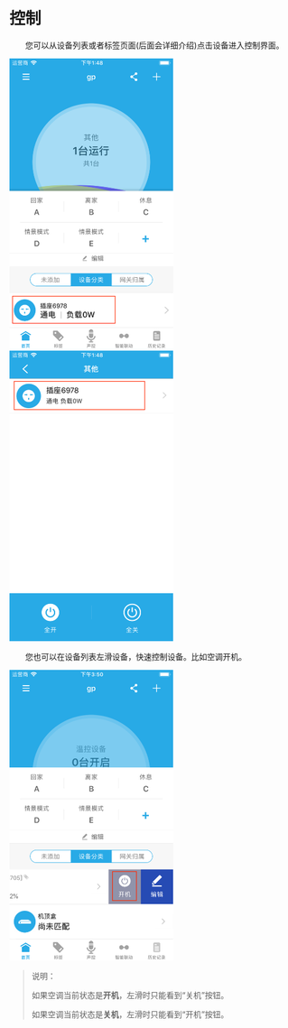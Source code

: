# 控制

&emsp;&emsp;您可以从设备列表或者标签页面(后面会详细介绍)点击设备进入控制界面。

<img src="../images/device/设备控制1.png" width = "290" height = "515">
	
<img src="../images/device/设备控制2.png" width = "290" height = "515">

&emsp;&emsp;您也可以在设备列表左滑设备，快速控制设备。比如空调开机。

<img src="../images/device/快速控制.png" width = "290" height = "515">

> 说明：
> 
> 如果空调当前状态是**开机**，左滑时只能看到“关机”按钮。
> 
> 如果空调当前状态是**关机**，左滑时只能看到“开机”按钮。